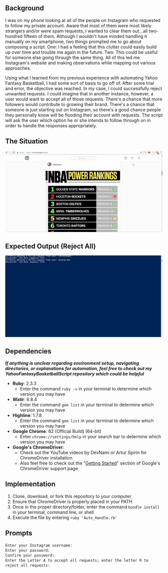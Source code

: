 ## Background

I was on my phone looking at all of the people on Instagram who requested to follow my private account. Aware that most of them were most likely strangers and/or were spam requests, I wanted to clear them out...all two-hundred fifteen of them. Although I wouldn't have minded handling it manually on my smartphone, two things prompted me to go about composing a script. One: I had a feeling that this clutter could easily build up over time and trouble me again in the future. Two: This could be useful for someone else going through the same thing. All of this led me Instagram's website and making observations while mapping out various approaches.

Using what I learned from my previous experience with automating Yahoo Fantasy Basketball, I had some sort of basis to go off of. After some trial and error, the objective was reached. In my case, I could successfully reject unwanted requests. I could imagine that in another instance, however, a user would want to accept all of those requests. There's a chance that more followers would contribute to growing their brand. There's a chance that someone is just starting out on Instagram, so there's a good chance people they personally know will be flooding their account with requests. The script will ask the user which option he or she intends to follow through on in order to handle the responses appropriately.

## The Situation

![Requests](Requests.gif)

## Expected Output (Reject All)

![Output](Output_Updated.gif)

## Dependencies

***If anything is unclear regarding environment setup, navigating directories, or explanations for automation, feel free to check out my YahooFantasyBasketballScript repository which could be helpful***

- **Ruby**: 2.3.3
  - Enter the command `ruby -v` in your terminal to determine which version you may have
- **Watir**: 6.8.4
  - Enter the command `gem list` in your terminal to determine which version you may have
- **Highline**: 1.7.8
  - Enter the command `gem list` in your terminal to determine which version you may have
- **Google Chrome**: 62 (Official Build) (64-bit)
  - Enter `chrome://settings/help` in your search bar to determine which version you may have
- **Google's ChromeDriver**:
  - Check out the YouTube videos by DevNami or Artur Spirin for ChromeDriver installation
  - Also feel free to check out the "[Getting Started](https://sites.google.com/a/chromium.org/chromedriver/getting-started)" section of Google's ChromeDriver support page

## Implementation

1. Clone, download, or fork this repository to your computer
2. Ensure that ChromeDriver is properly placed in your PATH
3. Once in the proper directory/folder, enter the command `bundle install` in your terminal, command line, or shell
4. Execute the file by entering `ruby 'Auto_Handle.rb'`

## Prompts

```
Enter your Instagram username:
Enter your password:
Confirm your password:
Enter the Letter A to accept all requests; enter the letter R to reject all requests:
```
